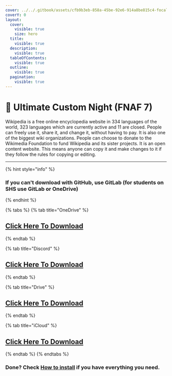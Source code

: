 ```yaml
---
cover: ../../.gitbook/assets/cfb9b3eb-858a-45be-92e6-914a8be815c4-focalors-social.jpg
coverY: 0
layout:
  cover:
    visible: true
    size: hero
  title:
    visible: true
  description:
    visible: true
  tableOfContents:
    visible: true
  outline:
    visible: true
  pagination:
    visible: true
---
```


# 🌙 Ultimate Custom Night (FNAF 7)

Wikipedia is a free online encyclopedia website in 334 languages of the world, 323 languages which are currently active and 11 are closed. People can freely use it, share it, and change it, without having to pay. It is also one of the biggest wiki organizations. People can choose to donate to the Wikimedia Foundation to fund Wikipedia and its sister projects. It is an open content website. This means anyone can copy it and make changes to it if they follow the rules for copying or editing.

***

{% hint style="info" %}
### If you can't download with GitHub, use GitLab (for students on SHS use GitLab or OneDrive)
{% endhint %}

{% tabs %}
{% tab title="OneDrive" %}
## [Click Here To Download](https://1drv.ms/u/s!AkX2q12uku0fgfEOTp9lQR3n6KJLzg?e=7rzTJ3)
{% endtab %}

{% tab title="Discord" %}
## [Click Here To Download](https://cdn.discordapp.com/attachments/1113994556787146843/1153165798462984202/Five\_Nights\_At\_Freddys\_Ultimate\_Custom\_Night.zip)
{% endtab %}

{% tab title="Drive" %}
## [Click Here To Download](https://drive.google.com/file/d/1soZzNiZUlBpaJt2l0TAngdrajlIZSKDz/view?usp=drive\_link)
{% endtab %}

{% tab title="iCloud" %}
## [Click Here To Download](https://www.icloud.com/iclouddrive/07a7UqlyGHeNPezqGMpb2Hj9g#Five\_Nights\_At\_Freddys\_Ultimate\_Custom\_Night)
{% endtab %}
{% endtabs %}

### Done? Check [How to install](../../how-to-install/) if you have everything you need.
